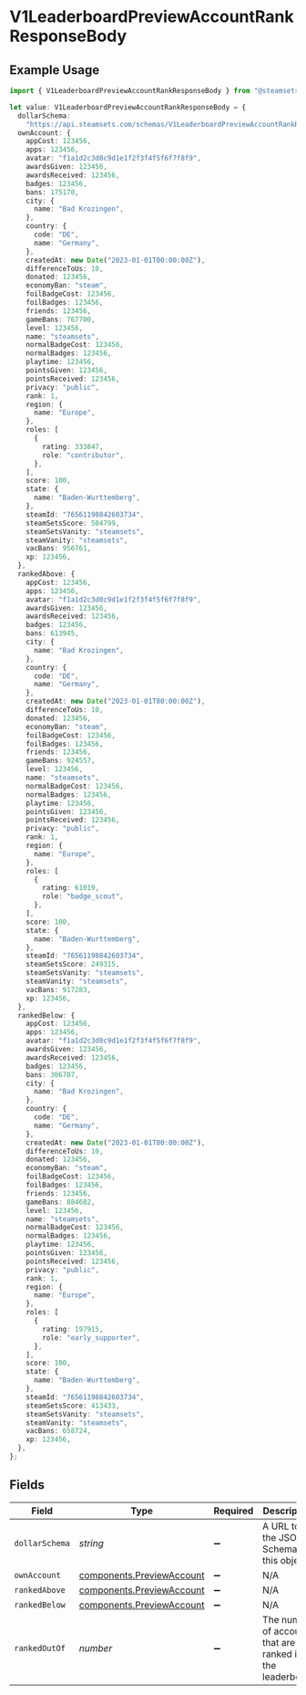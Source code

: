 # V1LeaderboardPreviewAccountRankResponseBody

## Example Usage

```typescript
import { V1LeaderboardPreviewAccountRankResponseBody } from "@steamsets/client-ts/models/components";

let value: V1LeaderboardPreviewAccountRankResponseBody = {
  dollarSchema:
    "https://api.steamsets.com/schemas/V1LeaderboardPreviewAccountRankResponseBody.json",
  ownAccount: {
    appCost: 123456,
    apps: 123456,
    avatar: "f1a1d2c3d0c9d1e1f2f3f4f5f6f7f8f9",
    awardsGiven: 123456,
    awardsReceived: 123456,
    badges: 123456,
    bans: 175170,
    city: {
      name: "Bad Krozingen",
    },
    country: {
      code: "DE",
      name: "Germany",
    },
    createdAt: new Date("2023-01-01T00:00:00Z"),
    differenceToUs: 10,
    donated: 123456,
    economyBan: "steam",
    foilBadgeCost: 123456,
    foilBadges: 123456,
    friends: 123456,
    gameBans: 767700,
    level: 123456,
    name: "steamsets",
    normalBadgeCost: 123456,
    normalBadges: 123456,
    playtime: 123456,
    pointsGiven: 123456,
    pointsReceived: 123456,
    privacy: "public",
    rank: 1,
    region: {
      name: "Europe",
    },
    roles: [
      {
        rating: 333847,
        role: "contributor",
      },
    ],
    score: 100,
    state: {
      name: "Baden-Wurttemberg",
    },
    steamId: "76561198842603734",
    steamSetsScore: 504799,
    steamSetsVanity: "steamsets",
    steamVanity: "steamsets",
    vacBans: 956761,
    xp: 123456,
  },
  rankedAbove: {
    appCost: 123456,
    apps: 123456,
    avatar: "f1a1d2c3d0c9d1e1f2f3f4f5f6f7f8f9",
    awardsGiven: 123456,
    awardsReceived: 123456,
    badges: 123456,
    bans: 613945,
    city: {
      name: "Bad Krozingen",
    },
    country: {
      code: "DE",
      name: "Germany",
    },
    createdAt: new Date("2023-01-01T00:00:00Z"),
    differenceToUs: 10,
    donated: 123456,
    economyBan: "steam",
    foilBadgeCost: 123456,
    foilBadges: 123456,
    friends: 123456,
    gameBans: 924557,
    level: 123456,
    name: "steamsets",
    normalBadgeCost: 123456,
    normalBadges: 123456,
    playtime: 123456,
    pointsGiven: 123456,
    pointsReceived: 123456,
    privacy: "public",
    rank: 1,
    region: {
      name: "Europe",
    },
    roles: [
      {
        rating: 61019,
        role: "badge_scout",
      },
    ],
    score: 100,
    state: {
      name: "Baden-Wurttemberg",
    },
    steamId: "76561198842603734",
    steamSetsScore: 249315,
    steamSetsVanity: "steamsets",
    steamVanity: "steamsets",
    vacBans: 917283,
    xp: 123456,
  },
  rankedBelow: {
    appCost: 123456,
    apps: 123456,
    avatar: "f1a1d2c3d0c9d1e1f2f3f4f5f6f7f8f9",
    awardsGiven: 123456,
    awardsReceived: 123456,
    badges: 123456,
    bans: 306707,
    city: {
      name: "Bad Krozingen",
    },
    country: {
      code: "DE",
      name: "Germany",
    },
    createdAt: new Date("2023-01-01T00:00:00Z"),
    differenceToUs: 10,
    donated: 123456,
    economyBan: "steam",
    foilBadgeCost: 123456,
    foilBadges: 123456,
    friends: 123456,
    gameBans: 884682,
    level: 123456,
    name: "steamsets",
    normalBadgeCost: 123456,
    normalBadges: 123456,
    playtime: 123456,
    pointsGiven: 123456,
    pointsReceived: 123456,
    privacy: "public",
    rank: 1,
    region: {
      name: "Europe",
    },
    roles: [
      {
        rating: 197915,
        role: "early_supporter",
      },
    ],
    score: 100,
    state: {
      name: "Baden-Wurttemberg",
    },
    steamId: "76561198842603734",
    steamSetsScore: 413433,
    steamSetsVanity: "steamsets",
    steamVanity: "steamsets",
    vacBans: 658724,
    xp: 123456,
  },
};
```

## Fields

| Field                                                                              | Type                                                                               | Required                                                                           | Description                                                                        | Example                                                                            |
| ---------------------------------------------------------------------------------- | ---------------------------------------------------------------------------------- | ---------------------------------------------------------------------------------- | ---------------------------------------------------------------------------------- | ---------------------------------------------------------------------------------- |
| `dollarSchema`                                                                     | *string*                                                                           | :heavy_minus_sign:                                                                 | A URL to the JSON Schema for this object.                                          | https://api.steamsets.com/schemas/V1LeaderboardPreviewAccountRankResponseBody.json |
| `ownAccount`                                                                       | [components.PreviewAccount](../../models/components/previewaccount.md)             | :heavy_minus_sign:                                                                 | N/A                                                                                |                                                                                    |
| `rankedAbove`                                                                      | [components.PreviewAccount](../../models/components/previewaccount.md)             | :heavy_minus_sign:                                                                 | N/A                                                                                |                                                                                    |
| `rankedBelow`                                                                      | [components.PreviewAccount](../../models/components/previewaccount.md)             | :heavy_minus_sign:                                                                 | N/A                                                                                |                                                                                    |
| `rankedOutOf`                                                                      | *number*                                                                           | :heavy_minus_sign:                                                                 | The number of accounts that are ranked in the leaderboard                          |                                                                                    |